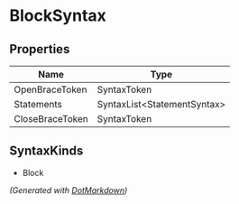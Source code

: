 # BlockSyntax

## Properties

| Name            | Type                         |
| --------------- | ---------------------------- |
| OpenBraceToken  | SyntaxToken                  |
| Statements      | SyntaxList\<StatementSyntax> |
| CloseBraceToken | SyntaxToken                  |

## SyntaxKinds

* Block

*\(Generated with [DotMarkdown](http://github.com/JosefPihrt/DotMarkdown)\)*